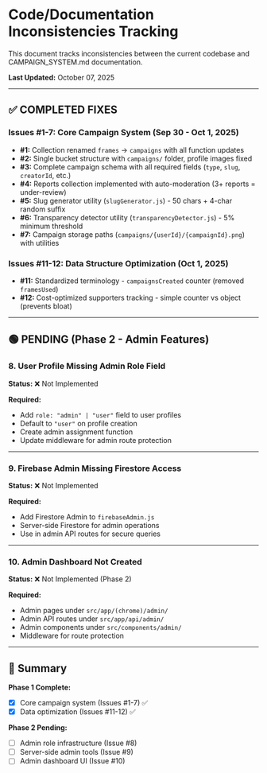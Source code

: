 # Code/Documentation Inconsistencies Tracking

This document tracks inconsistencies between the current codebase and CAMPAIGN_SYSTEM.md documentation.

**Last Updated:** October 07, 2025

---

## ✅ COMPLETED FIXES

### Issues #1-7: Core Campaign System (Sep 30 - Oct 1, 2025)
- **#1:** Collection renamed `frames` → `campaigns` with all function updates
- **#2:** Single bucket structure with `campaigns/` folder, profile images fixed
- **#3:** Complete campaign schema with all required fields (`type`, `slug`, `creatorId`, etc.)
- **#4:** Reports collection implemented with auto-moderation (3+ reports = under-review)
- **#5:** Slug generator utility (`slugGenerator.js`) - 50 chars + 4-char random suffix
- **#6:** Transparency detector utility (`transparencyDetector.js`) - 5% minimum threshold
- **#7:** Campaign storage paths (`campaigns/{userId}/{campaignId}.png`) with utilities

### Issues #11-12: Data Structure Optimization (Oct 1, 2025)
- **#11:** Standardized terminology - `campaignsCreated` counter (removed `framesUsed`)
- **#12:** Cost-optimized supporters tracking - simple counter vs object (prevents bloat)

---

## 🟢 PENDING (Phase 2 - Admin Features)

### 8. User Profile Missing Admin Role Field
**Status:** ❌ Not Implemented

**Required:**
- Add `role: "admin" | "user"` field to user profiles
- Default to `"user"` on profile creation
- Create admin assignment function
- Update middleware for admin route protection

---

### 9. Firebase Admin Missing Firestore Access
**Status:** ❌ Not Implemented

**Required:**
- Add Firestore Admin to `firebaseAdmin.js`
- Server-side Firestore for admin operations
- Use in admin API routes for secure queries

---

### 10. Admin Dashboard Not Created
**Status:** ❌ Not Implemented (Phase 2)

**Required:**
- Admin pages under `src/app/(chrome)/admin/`
- Admin API routes under `src/app/api/admin/`
- Admin components under `src/components/admin/`
- Middleware for route protection

---

## 📝 Summary

**Phase 1 Complete:**
- [x] Core campaign system (Issues #1-7) ✅
- [x] Data optimization (Issues #11-12) ✅

**Phase 2 Pending:**
- [ ] Admin role infrastructure (Issue #8)
- [ ] Server-side admin tools (Issue #9)
- [ ] Admin dashboard UI (Issue #10)
